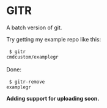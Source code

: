 # GITR

A batch version of git.

Try getting my example repo like this:<br><br>
<code>
$ gitr cmdcustom/examplegr
</code><br><br>
Done:<br><br>
<code>
$ gitr-remove examplegr
</code>

**Adding support for uploading soon.**
